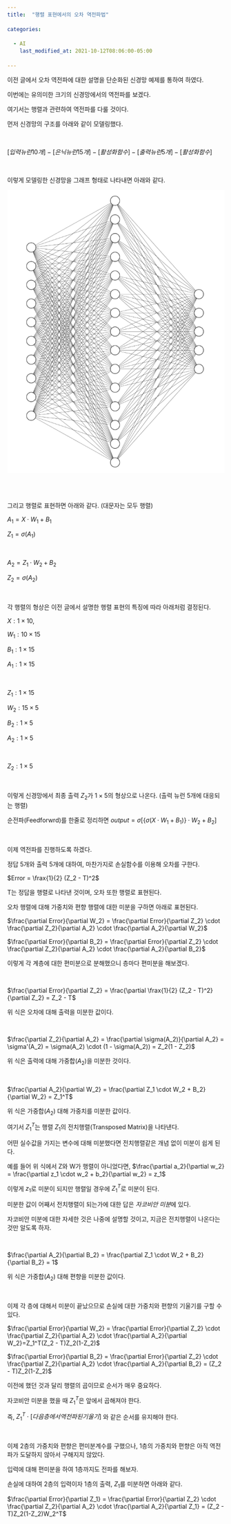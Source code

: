 ```yaml
---
title:  "행렬 표현에서의 오차 역전파법"

categories:

  - AI
    last_modified_at: 2021-10-12T08:06:00-05:00

---
```






이전 글에서 오차 역전파에 대한 설명을 단순화된 신경망 예제를 통하여 하였다.

이번에는 유의미한 크기의 신경망에서의 역전파를 보겠다.

여기서는 행렬과 관련하여 역전파를 다룰 것이다.

먼저 신경망의 구조를 아래와 같이 모델링했다.

<br/>

$[입력 뉴런 10개] \; - \; [은닉 뉴런 15개] \; - \; [활성화함수] \; - \; [출력 뉴런 5개] \; -  \; [활성화함수]$

<br/>

이렇게 모델링한 신경망을 그래프 형태로 나타내면 아래와 같다.

![](/assets/image/10-15-5-nn.png)

<br/>

<br/>

그리고 행렬로 표현하면 아래와 같다. (대문자는 모두 행렬)

$A_1 = X \cdot W_1 + B_1$

$Z_1 = \sigma(A_1)$

<br/>

$A_2 = Z_1 \cdot W_2 + B_2$

$Z_2 = \sigma(A_2)$

<br/>

각 행렬의 형상은 이전 글에서 설명한 행렬 표현의 특징에 따라 아래처럼 결정된다.

$X: 1 \times 10,$

$W_1: 10 \times 15$

$B_1: 1 \times 15$

$A_1: 1 \times 15$

<br/>

$Z_1: 1 \times 15$

$W_2: 15 \times 5$

$B_2: 1 \times 5$

$A_2: 1 \times 5$

<br/>

$Z_2: 1 \times 5$

<br/>

이렇게 신경망에서 최종 출력 $Z_2$가 $1 \times 5$의 형상으로 나온다. (출력 뉴런 5개에 대응되는 행렬)

순전파(Feedforwrd)를 한줄로 정리하면 $output = \sigma[\{\sigma(X \cdot W_1 + B_1) \} \cdot W_2 + B_2]$

<br/>

이제 역전파를 진행하도록 하겠다.

정답 5개와 출력 5개에 대하여, 마찬가지로 손실함수를 이용해 오차를 구한다.

$Error = \frax{1}{2} (Z_2 - T)^2$

T는 정답을 행렬로 나타낸 것이며, 오차 또한 행렬로 표현된다.

오차 행렬에 대해 가중치와 편향 행렬에 대한 미분을 구하면 아래로 표현된다.

$\frac{\partial Error}{\partial W_2} = \frac{\partial Error}{\partial Z_2}  \cdot \frac{\partial Z_2}{\partial A_2} \cdot \frac{\partial A_2}{\partial W_2}$

$\frac{\partial Error}{\partial B_2} = \frac{\partial Error}{\partial Z_2}  \cdot \frac{\partial Z_2}{\partial A_2} \cdot \frac{\partial A_2}{\partial B_2}$


이렇게 각 계층에 대한 편미분으로 분해했으니 층마다 편미분을 해보겠다.

<br/>

$\frac{\partial Error}{\partial Z_2} = \frac{\partial \frax{1}{2} (Z_2 - T)^2}{\partial Z_2} = Z_2 - T$

위 식은 오차에 대해 출력을 미분한 값이다.

<br/>

$\frac{\partial Z_2}{\partial A_2} = \frac{\partial \sigma(A_2)}{\partial A_2} = \sigma'(A_2) = \sigma(A_2) \cdot (1 - \sigma(A_2)) = Z_2(1 - Z_2)$

위 식은 출력에 대해 가중합($A_2$)을 미분한 것이다.

<br/>

$\frac{\partial A_2}{\partial W_2} = \frac{\partial Z_1 \cdot W_2 + B_2}{\partial W_2} = Z_1^T$

위 식은 가중합($A_2$) 대해 가중치를 미분한 값이다.

여기서 $Z_1^T$는 행렬 $Z_1$의 전치행렬(Transposed Matrix)을 나타낸다.

어떤 실수값을 가지는 변수에 대해 미분했다면 전치행렬같은 개념 없이 미분이 쉽게 된다.

예를 들어 위 식에서 Z와 W가 행렬이 아니었다면, $\frac{\partial a_2}{\partial w_2} = \frac{\partial z_1 \cdot w_2 + b_2}{\partial w_2} = z_1$

이렇게 $z_1$로 미분이 되지만 행렬일 경우에 $Z_1^T$로 미분이 된다.

미분한 값이 어째서 전치행렬이 되는가에 대한 답은 *자코비안 미분*에 있다.

자코비안 미분에 대한 자세한 것은 나중에 설명할 것이고, 지금은 전치행렬이 나온다는 것만 알도록 하자.

<br/>

$\frac{\partial A_2}{\partial B_2} = \frac{\partial Z_1 \cdot W_2 + B_2}{\partial B_2} = 1$

위 식은 가중합($A_2$) 대해 편향을 미분한 값이다.

<br/>

이제 각 층에 대해서 미분이 끝났으므로 손실에 대한 가중치와 편향의 기울기를 구할 수 있다.

$\frac{\partial Error}{\partial W_2} = \frac{\partial Error}{\partial Z_2}  \cdot \frac{\partial Z_2}{\partial A_2} \cdot \frac{\partial A_2}{\partial W_2}=Z_1^T(Z_2 - T)Z_2(1-Z_2)$

$\frac{\partial Error}{\partial B_2} = \frac{\partial Error}{\partial Z_2}  \cdot \frac{\partial Z_2}{\partial A_2} \cdot \frac{\partial A_2}{\partial B_2} = (Z_2 - T)Z_2(1-Z_2)$

이전에 했던 것과 달리 행렬의 곱이므로 순서가 매우 중요하다.

자코비안 미분을 했을 때 $Z_1^T$은 앞에서 곱해져야 한다.

즉, $Z_1^T \cdot [다음 층에서 역전파된 기울기]$ 와 같은 순서를 유지해야 한다.

<br/>

이제 2층의 가중치와 편향은 편미분계수를 구했으나, 1층의 가중치와 편향은 아직 역전파가 도달하지 않아서 구해지지 않았다.

입력에 대해 편미분을 하여 1층까지도 전파를 해보자.

손실에 대하여 2층의 입력이자 1층의 출력, $Z_1$를 미분하면 아래와 같다.

$\frac{\partial Error}{\partial Z_1} = \frac{\partial Error}{\partial Z_2} \cdot \frac{\partial Z_2}{\partial A_2} \cdot \frac{\partial A_2}{\partial Z_1} = (Z_2 - T)Z_2(1-Z_2)W_2^T$








